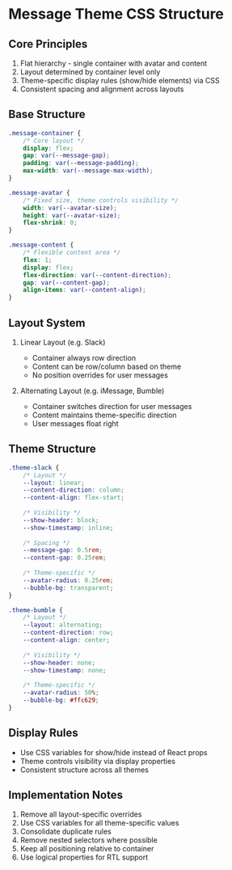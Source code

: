 # Message Theme CSS Structure

## Core Principles
1. Flat hierarchy - single container with avatar and content
2. Layout determined by container level only
3. Theme-specific display rules (show/hide elements) via CSS
4. Consistent spacing and alignment across layouts

## Base Structure
```css
.message-container {
    /* Core layout */
    display: flex;
    gap: var(--message-gap);
    padding: var(--message-padding);
    max-width: var(--message-max-width);
}

.message-avatar {
    /* Fixed size, theme controls visibility */
    width: var(--avatar-size);
    height: var(--avatar-size);
    flex-shrink: 0;
}

.message-content {
    /* Flexible content area */
    flex: 1;
    display: flex;
    flex-direction: var(--content-direction);
    gap: var(--content-gap);
    align-items: var(--content-align);
}
```

## Layout System
1. Linear Layout (e.g. Slack)
   - Container always row direction
   - Content can be row/column based on theme
   - No position overrides for user messages

2. Alternating Layout (e.g. iMessage, Bumble)
   - Container switches direction for user messages
   - Content maintains theme-specific direction
   - User messages float right

## Theme Structure
```css
.theme-slack {
    /* Layout */
    --layout: linear;
    --content-direction: column;
    --content-align: flex-start;
    
    /* Visibility */
    --show-header: block;
    --show-timestamp: inline;
    
    /* Spacing */
    --message-gap: 0.5rem;
    --content-gap: 0.25rem;
    
    /* Theme-specific */
    --avatar-radius: 0.25rem;
    --bubble-bg: transparent;
}

.theme-bumble {
    /* Layout */
    --layout: alternating;
    --content-direction: row;
    --content-align: center;
    
    /* Visibility */
    --show-header: none;
    --show-timestamp: none;
    
    /* Theme-specific */
    --avatar-radius: 50%;
    --bubble-bg: #ffc629;
}
```

## Display Rules
- Use CSS variables for show/hide instead of React props
- Theme controls visibility via display properties
- Consistent structure across all themes

## Implementation Notes
1. Remove all layout-specific overrides
2. Use CSS variables for all theme-specific values
3. Consolidate duplicate rules
4. Remove nested selectors where possible
5. Keep all positioning relative to container
6. Use logical properties for RTL support 